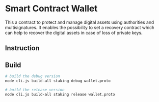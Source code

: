 # Smart Contract Wallet

This a contract to protect and manage digital assets using authorities and multisignatures. It enables the possibility to set a recovery contract which can help to recover the digital assets in case of loss of private keys.

## Instruction

## Build

```sh
# build the debug version
node cli.js build-all staking debug wallet.proto

# build the release version
node cli.js build-all staking release wallet.proto
```
